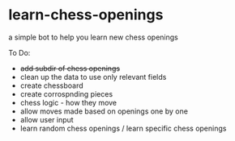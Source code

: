 # learn-chess-openings
a simple bot to help you learn new chess openings

To Do:
- ~~add subdir of chess openings~~
- clean up the data to use only relevant fields
- create chessboard
- create corrospnding pieces
- chess logic - how they move
- allow moves made based on openings one by one
- allow user input
- learn random chess openings / learn specific chess openings
